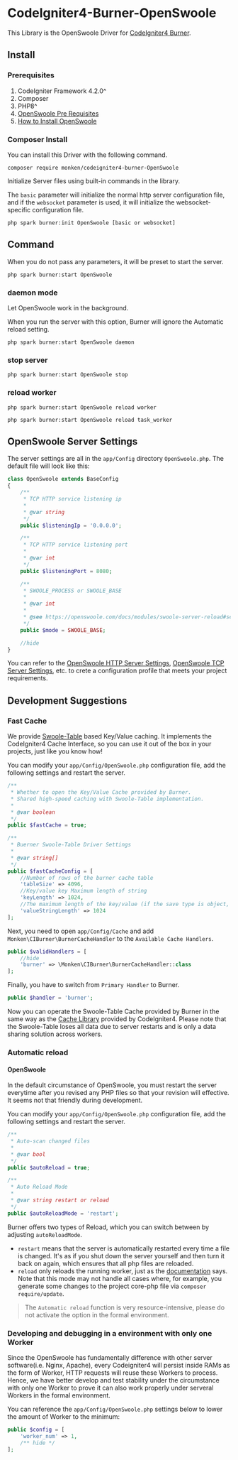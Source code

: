 # CodeIgniter4-Burner-OpenSwoole


This Library is the OpenSwoole Driver for [CodeIgniter4 Burner](https://github.com/monkenWu/CodeIgniter4-Burner).

## Install

### Prerequisites
1. CodeIgniter Framework 4.2.0^
2. Composer
3. PHP8^
4. [OpenSwoole Pre Requisites](https://openswoole.com/docs/get-started/prerequisites)
5. [How to Install OpenSwoole](https://openswoole.com/docs/get-started/installation)

### Composer Install

You can install this Driver with the following command.

```
composer require monken/codeigniter4-burner-OpenSwoole
```

Initialize Server files using built-in commands in the library.

The `basic` parameter will initialize the normal http server configuration file, and if the `websocket` parameter is used, it will initialize the websocket-specific configuration file.

```
php spark burner:init OpenSwoole [basic or websocket]
```

## Command

When you do not pass any parameters, it will be preset to start the server.

```
php spark burner:start OpenSwoole
```

### daemon mode

Let OpenSwoole work in the background.

When you run the server with this option, Burner will ignore the Automatic reload setting.

```
php spark burner:start OpenSwoole daemon
```

### stop server

```
php spark burner:start OpenSwoole stop
```

### reload worker

```
php spark burner:start OpenSwoole reload worker
```

```
php spark burner:start OpenSwoole reload task_worker
```

## OpenSwoole Server Settings


The server settings are all in the `app/Config` directory `OpenSwoole.php`. The default file will look like this:

```php
class OpenSwoole extends BaseConfig
{
    /**
     * TCP HTTP service listening ip
     *
     * @var string
     */
    public $listeningIp = '0.0.0.0';

    /**
     * TCP HTTP service listening port
     *
     * @var int
     */
    public $listeningPort = 8080;

    /**
     * SWOOLE_PROCESS or SWOOLE_BASE
     *
     * @var int
     *
     * @see https://openswoole.com/docs/modules/swoole-server-reload#server-modes-and-reloading
     */
    public $mode = SWOOLE_BASE;

    //hide
}
```

You can refer to the [OpenSwoole HTTP Server Settings](https://openswoole.com/docs/modules/swoole-http-server/configuration), [OpenSwoole TCP Server Settings](https://openswoole.com/docs/modules/swoole-server/configuration), etc. to crete a configuration profile that meets your project requirements.

## Development Suggestions

### Fast Cache

We provide [Swoole-Table](https://openswoole.com/docs/modules/swoole-table) based Key/Value caching. It implements the CodeIgniter4 Cache Interface, so you can use it out of the box in your projects, just like you know how!

You can modify your `app/Config/OpenSwoole.php` configuration file, add the following settings and restart the server.

```php
/**
 * Whether to open the Key/Value Cache provided by Burner.
 * Shared high-speed caching with Swoole-Table implementation.
 * 
 * @var boolean
 */
public $fastCache = true;

/**
 * Buerner Swoole-Table Driver Settings
 * 
 * @var string[]
 */
public $fastCacheConfig = [
    //Number of rows of the burner cache table
    'tableSize' => 4096,   
    //Key/value key Maximum length of string
    'keyLength' => 1024,
    //The maximum length of the key/value (if the save type is object, array, string).
    'valueStringLength' => 1024
];
```

Next, you need to open `app/Config/Cache` and add `Monken\CIBurner\BurnerCacheHandler` to the `Available Cache Handlers`.

```php
public $validHandlers = [
    //hide
    'burner' => \Monken\CIBurner\BurnerCacheHandler::class
];
```

Finally, you have to switch from `Primary Handler` to Burner.

```php
public $handler = 'burner';
```

Now you can operate the Swoole-Table Cache provided by Burner in the same way as the [Cache Library](https://www.codeigniter.com/user_guide/libraries/caching.html) provided by CodeIgniter4. Please note that the Swoole-Table loses all data due to server restarts and is only a data sharing solution across workers.

### Automatic reload

#### OpenSwoole

In the default circumstance of OpenSwoole, you must restart the server everytime after you revised any PHP files so that your revision will effective. It seems not that friendly during development.

You can modify your `app/Config/OpenSwoole.php` configuration file, add the following settings and restart the server.

```php
/**
 * Auto-scan changed files
 *
 * @var bool
 */
public $autoReload = true;

/**
 * Auto Reload Mode
 *
 * @var string restart or reload
 */
public $autoReloadMode = 'restart';
```

Burner offers two types of Reload, which you can switch between by adjusting `autoReloadMode`.

* `restart` means that the server is automatically restarted every time a file is changed. It's as if you shut down the server yourself and then turn it back on again, which ensures that all php files are reloaded.
* `reload` only reloads the running worker, just as the [documentation](https://openswoole.com/docs/modules/swoole-server-reload#hot-code-linux-signal-trigger) says. Note that this mode may not handle all cases where, for example, you generate some changes to the project core-php file via `composer require/update`. 

> The `Automatic reload` function is very resource-intensive, please do not activate the option in the formal environment.

### Developing and debugging in a environment with only one Worker

Since the OpenSwoole has fundamentally difference with other server software(i.e. Nginx, Apache), every Codeigniter4 will persist inside RAMs as the form of Worker, HTTP requests will reuse these Workers to process. Hence, we have better develop and test stability under the circumstance with only one Worker to prove it can also work properly under serveral Workers in the formal environment.

You can reference the `app/Config/OpenSwoole.php` settings below to lower the amount of Worker to the minimum:

```php
public $config = [
    'worker_num' => 1,
    /** hide */
];
```
